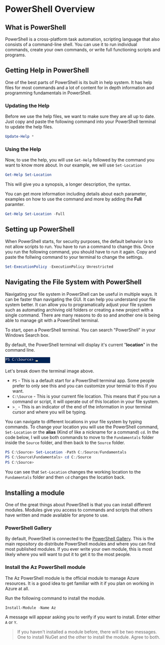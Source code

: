 # PowerShell Overview

## What is PowerShell

PowerShell is a cross-platform task automation, scripting language that also consists of a command-line shell. You can use it to run individual commands, create your own commands, or write full functioning scripts and programs.

## Getting Help in PowerShell

One of the best parts of PowerShell is its built in help system. It has help files for most commands and a lot of content for in depth information and programming fundamentals in PowerShell.

### Updating the Help

Before we use the help files, we want to make sure they are all up to date. Just copy and paste the following command into your PowerShell terminal to update the help files.

```powershell
Update-Help *
```

### Using the Help

Now, to use the help, you will use `Get-Help` followed by the command you want to know more about. In our example, we will use `Set-Location`

```powershell
Get-Help Set-Location
```

This will give you a synopsis, a longer description, the syntax.

You can get more information including details about each parameter, examples on how to use the command and more by adding the **Full** paramter.

```powershell
Get-Help Set-Location -Full
```

## Setting up PowerShell

When PowerShell starts, for security purposes, the default behavior is to not allow scripts to run. You have to run a command to change this. Once you run the following command, you should have to run it again. Copy and paste the follwing command to your terminal to change the settings.

```powershell
Set-ExecutionPolicy -ExecutionPolicy Unrestricted
```

## Navigating the File System with PowerShell

Navigating your file system in PowerShell can be useful in multiple ways. It can be faster than navigating the GUI. It can help you understand your file system better. It can allow you to programatically adjust your file system such as automating archiving old folders or creating a new project with a single command. There are many reasons to do so and another one is being able to manage git with a PowerShell terminal.

To start, open a PowerShell terminal. You can search "PowerShell" in your Windows Search box.

By default, the PowerShell terminal will display it's current "**location**" in the command line.

![PowerShell Command Line](/PowerShell/Images/TerminalCommandLine.png)

Let's break down the terminal image above.
 - `PS` - This is a default start for a PowerShell terminal app. Some people prefer to only see this and you can customize your termial to this if you want.
 - `C:\Source` - This is your current file location. This means that if you run a command or script, it will operate out of this location in your file system.
 - `>_` - This is an indicator of the end of the information in your terminal cursor and where you will be typing.

You can navigate to different locations in your file system by typing commands. To change your location you will use the PowerShell command, `Set-Location` or the **alias** (Kind of like a nickname for a command) `cd`. In the code below, I will use both commands to move to the `Fundamentals` folder inside the `Source` folder, and then back to the `Source` folder.

```powershell
PS C:\Source> Set-Location -Path C:/Source/Fundamentals
PS C:\Source\Fundamentals> cd C:/Source
PS C:\Source>
```

You can see that `Set-Location` changes the working location to the `Fundamentals` folder and then `cd` changes the location back.

## Installing a module

One of the great things about PowerShell is that you can install different modules. Modules give you access to commands and scripts that others have written and made available for anyone to use.

### PowerShell Gallery

By default, PowerShell is connected to the [PowerShell Gallery](https://www.powershellgallery.com/). This is the main repository do distribute PowerShell modules and where you can find most published modules. If you ever write your own module, this is most likely where you will want to put it to get it to the most people.

### Install the Az PowerShell module

The Az PowerShell module is the official module to manage Azure resources. It is a good idea to get familiar with it if you plan on working in Azure at all.

Run the following command to install the module.

```powershell
Install-Module -Name Az
```

A message will appear asking you to verify if you want to install. Enter either `A` or `Y`.

> If you haven't installed a module before, there will be two messages. One to install NuGet and the other to install the module. Agree to both.
